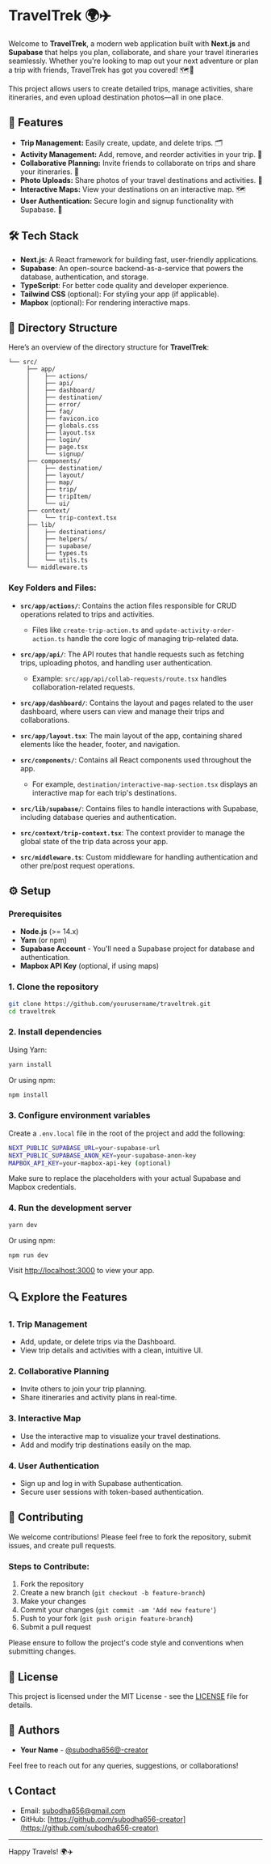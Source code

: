 # TravelTrek 🌍✈️

Welcome to **TravelTrek**, a modern web application built with **Next.js** and **Supabase** that helps you plan, collaborate, and share your travel itineraries seamlessly. Whether you're looking to map out your next adventure or plan a trip with friends, TravelTrek has got you covered! 🗺️💼

This project allows users to create detailed trips, manage activities, share itineraries, and even upload destination photos—all in one place. 

## 🚀 Features

- **Trip Management:** Easily create, update, and delete trips. 🗂️
- **Activity Management:** Add, remove, and reorder activities in your trip. 🎯
- **Collaborative Planning:** Invite friends to collaborate on trips and share your itineraries. 👥
- **Photo Uploads:** Share photos of your travel destinations and activities. 📸
- **Interactive Maps:** View your destinations on an interactive map. 🗺️
- **User Authentication:** Secure login and signup functionality with Supabase. 🔐

## 🛠️ Tech Stack

- **Next.js**: A React framework for building fast, user-friendly applications.
- **Supabase**: An open-source backend-as-a-service that powers the database, authentication, and storage.
- **TypeScript**: For better code quality and developer experience.
- **Tailwind CSS** (optional): For styling your app (if applicable).
- **Mapbox** (optional): For rendering interactive maps.

## 📂 Directory Structure

Here’s an overview of the directory structure for **TravelTrek**:

```
└── src/
     ├── app/
     │    ├── actions/
     │    ├── api/
     │    ├── dashboard/
     │    ├── destination/
     │    ├── error/
     │    ├── faq/
     │    ├── favicon.ico
     │    ├── globals.css
     │    ├── layout.tsx
     │    ├── login/
     │    ├── page.tsx
     │    └── signup/
     ├── components/
     │    ├── destination/
     │    ├── layout/
     │    ├── map/
     │    ├── trip/
     │    ├── tripItem/
     │    └── ui/
     ├── context/
     │    └── trip-context.tsx
     ├── lib/
     │    ├── destinations/
     │    ├── helpers/
     │    ├── supabase/
     │    ├── types.ts
     │    └── utils.ts
     └── middleware.ts
```

### Key Folders and Files:

- **`src/app/actions/`**: Contains the action files responsible for CRUD operations related to trips and activities. 
  - Files like `create-trip-action.ts` and `update-activity-order-action.ts` handle the core logic of managing trip-related data.

- **`src/app/api/`**: The API routes that handle requests such as fetching trips, uploading photos, and handling user authentication. 
  - Example: `src/app/api/collab-requests/route.tsx` handles collaboration-related requests.

- **`src/app/dashboard/`**: Contains the layout and pages related to the user dashboard, where users can view and manage their trips and collaborations.

- **`src/app/layout.tsx`**: The main layout of the app, containing shared elements like the header, footer, and navigation.

- **`src/components/`**: Contains all React components used throughout the app.
  - For example, `destination/interactive-map-section.tsx` displays an interactive map for each trip's destinations.

- **`src/lib/supabase/`**: Contains files to handle interactions with Supabase, including database queries and authentication.

- **`src/context/trip-context.tsx`**: The context provider to manage the global state of the trip data across your app.

- **`src/middleware.ts`**: Custom middleware for handling authentication and other pre/post request operations.

## ⚙️ Setup

### Prerequisites

- **Node.js** (>= 14.x)
- **Yarn** (or npm)
- **Supabase Account** - You'll need a Supabase project for database and authentication.
- **Mapbox API Key** (optional, if using maps)

### 1. Clone the repository

```bash
git clone https://github.com/yourusername/traveltrek.git
cd traveltrek
```

### 2. Install dependencies

Using Yarn:

```bash
yarn install
```

Or using npm:

```bash
npm install
```

### 3. Configure environment variables

Create a `.env.local` file in the root of the project and add the following:

```bash
NEXT_PUBLIC_SUPABASE_URL=your-supabase-url
NEXT_PUBLIC_SUPABASE_ANON_KEY=your-supabase-anon-key
MAPBOX_API_KEY=your-mapbox-api-key (optional)
```

Make sure to replace the placeholders with your actual Supabase and Mapbox credentials.

### 4. Run the development server

```bash
yarn dev
```

Or using npm:

```bash
npm run dev
```

Visit [http://localhost:3000](http://localhost:3000) to view your app.

## 🔍 Explore the Features

### 1. **Trip Management**
   - Add, update, or delete trips via the Dashboard.
   - View trip details and activities with a clean, intuitive UI.

### 2. **Collaborative Planning**
   - Invite others to join your trip planning.
   - Share itineraries and activity plans in real-time.

### 3. **Interactive Map**
   - Use the interactive map to visualize your travel destinations.
   - Add and modify trip destinations easily on the map.

### 4. **User Authentication**
   - Sign up and log in with Supabase authentication.
   - Secure user sessions with token-based authentication.

## 🤝 Contributing

We welcome contributions! Please feel free to fork the repository, submit issues, and create pull requests.

### Steps to Contribute:
1. Fork the repository
2. Create a new branch (`git checkout -b feature-branch`)
3. Make your changes
4. Commit your changes (`git commit -am 'Add new feature'`)
5. Push to your fork (`git push origin feature-branch`)
6. Submit a pull request

Please ensure to follow the project's code style and conventions when submitting changes.

## 📝 License

This project is licensed under the MIT License - see the [LICENSE](LICENSE) file for details.

## 👥 Authors

- **Your Name** - [@subodha656@-creator](https://github.com/subodha656-creator)
  
Feel free to reach out for any queries, suggestions, or collaborations! 

## 📞 Contact

- Email: [subodha656@gmail.com](mailto:subodha656@gmail.com)
- GitHub: [https://github.com/subodha656-creator](https://github.com/subodha656-creator)

---

Happy Travels! 🌍✈️